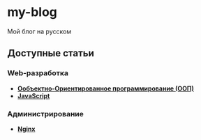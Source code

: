 my-blog
=======

Мой блог на русском

## Доступные статьи
### Web-разработка
* **[Ообъектно-Ориентированное программирование (ООП)](https://github.com/uran1980/my-blog/blob/master/OOP%20-%20ObjectOrientedProgramming/README.md)**
* **[JavaScript](https://github.com/uran1980/my-blog/blob/master/JavaScript/README.md)**

### Администрирование
* **[Nginx](https://github.com/uran1980/my-blog/blob/master/Nginx/README.md)**
